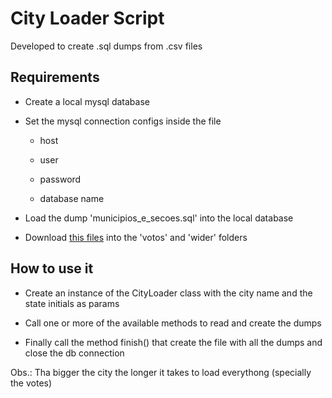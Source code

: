 # City Loader Script

Developed to create .sql dumps from .csv files

## Requirements

- Create a local mysql database

- Set the mysql connection configs inside the file

  - host

  - user

  - password

  - database name

- Load the dump 'municipios_e_secoes.sql' into the local database

- Download [this files](https://drive.google.com/drive/folders/1y-q3S5rZPwQ2POAuKzZQwYIf6Zbow5J8?usp=sharing) into the 'votos' and 'wider' folders

## How to use it

- Create an instance of the CityLoader class with the city name and the state initials as params

- Call one or more of the available methods to read and create the dumps

- Finally call the method finish() that create the file with all the dumps and close the db connection

Obs.: Tha bigger the city the longer it takes to load everythong (specially the votes)
